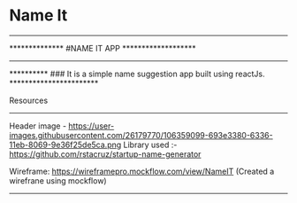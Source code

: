# Name It

  
_______________________________________________________________________________________________
**************      #NAME IT APP   *******************
_______________________________________________________________________________________________


**********  ### It is a simple name suggestion app built using reactJs. ***********************

Resources
_______________________________________________________________________________________________

Header image - https://user-images.githubusercontent.com/26179770/106359099-693e3380-6336-11eb-8069-9e36f25de5ca.png
Library used :- https://github.com/rstacruz/startup-name-generator

Wireframe: https://wireframepro.mockflow.com/view/NameIT
(Created a wirefrane using mockflow)

_______________________________________________________________________________________________
